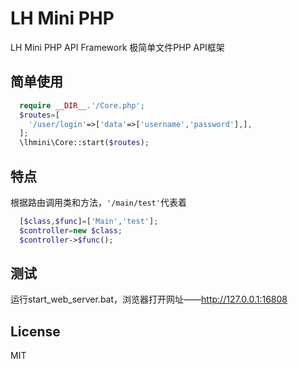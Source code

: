 # LH Mini PHP
LH Mini PHP API Framework
极简单文件PHP API框架

## 简单使用
```php
  require __DIR__.'/Core.php';
  $routes=[
    '/user/login'=>['data'=>['username','password'],],
  ];
  \lhmini\Core::start($routes);
```

## 特点
根据路由调用类和方法，`'/main/test'`代表着
```php
  [$class,$func]=['Main','test'];
  $controller=new $class;
  $controller->$func();
```

## 测试
运行start_web_server.bat，浏览器打开网址——http://127.0.0.1:16808

## License
MIT